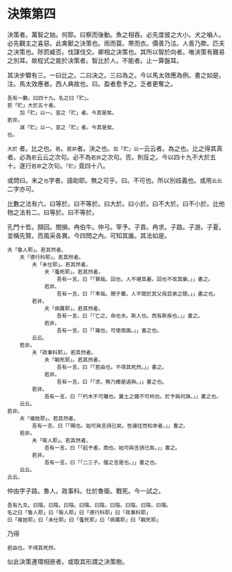 # 決策第四

決策者。萬智之始。何耶。曰察而後動。魚之相吞。必先度彼之大小。犬之嚙人。必先觀主之喜惡。此禽獸之決策也。雨而蓑。寒而衣。價善乃沽。人善乃欺。匹夫之決策也。陟罰臧否。伐謀伐交。卿相之決策也。其所以智於向者。唯決策有難易之別耳。故程式之能於決策者。智比於人。不能者。止一算盤耳。

其決步驟有三。一曰比之。二曰決之。三曰為之。今以馬太效應為例。書之如是。注。馬太效應者。西人典故也。曰。盈者愈予之。乏者更奪之。

```
吾有一數。曰四十九。名之曰「贮」。
若「贮」大於五十者。
	加「贮」以一。昔之「贮」者。今其是矣。
若非。
	減「贮」以一。昔之「贮」者。今其是矣。
也。
```

`大於` 者。比之也。`若`。`若非`者。決之也。`加「贮」以一`云云者。為之也。比之得其真者。必為`若`云云之次句。必不為`若非`之次句。否。則反之。今以四十九不大於五十。遂行`若非`之次句。`「贮」`竟四十八。

或問曰。末之`也`字者。語助耶。無之可乎。曰。不可也。所以別歧義也。或用`云云`二字亦可。

比數之法有六。曰等於。曰不等於。曰大於。曰小於。曰不大於。曰不小於。比他物之法有二。曰等於。曰不等於。

孔門十哲。顏回。閔損。冉伯牛。仲弓。宰予。子貢。冉求。子路。子游。子夏。並稱先賢。而風采各異。今四問之內。可知其誰。其法如是。

```
夫「魯人耶」。若其然者。
	夫「德行科耶」。若其然者。
		夫「未仕耶」。若其然者。
			夫「蚤死耶」。若其然者。
				吾有一言。曰「「賢哉。回也。人不堪其憂。回也不改其樂。」」書之。
			若非。
				吾有一言。曰「「孝哉。閔子騫。人不間於其父母昆弟之間。」」書之也。
		若非。
			夫「病厲耶」。若其然者。
				吾有一言。曰「「亡之。命也夫。斯人也。而有斯疾也。」」書之。
			若非。
				吾有一言。曰「「雍也。可使南面。」」書之也。
		云云。
	若非。
		夫「政事科耶」。若其然者。
			夫「戰死耶」。若其然者。
				吾有一言。曰「「若由也。不得其死然。」」書之。
			若非。
				吾有一言。曰「「求。無乃爾是過與。」」書之也。
		若非。
			吾有一言。曰「「朽木不可雕也。糞土之牆不可杇也。於予與何誅。」」書之也。
	云云。
若非。
	夫「複姓耶」。若其然者。
		吾有一言。曰「「賜也。始可與言詩已矣。告諸往而知來者。」」書之。
	若非。
		夫「衛人耶」。若其然者。
			吾有一言。曰「「起予者。商也。始可與言詩已矣。」」書之。
		若非。
			吾有一言。曰「「二三子。偃之言是也。」」書之也。
	云云。
云云。
```

仲由字子路。魯人。政事科。仕於魯衛。戰死。今一試之。

```
吾有九爻。曰陽。曰陰。曰陰。曰陽。曰陰。曰陰。曰陰。曰陰。曰陽。
名之曰「魯人耶」曰「衛人耶」曰「德行科耶」曰「政事科耶」
曰「複姓耶」曰「未仕耶」曰「蚤死耶」曰「病厲耶」曰「戰死耶」
```

乃得

```
若由也。不得其死然。
```

似此決策連環相嵌者。或取其形謂之決策樹。

